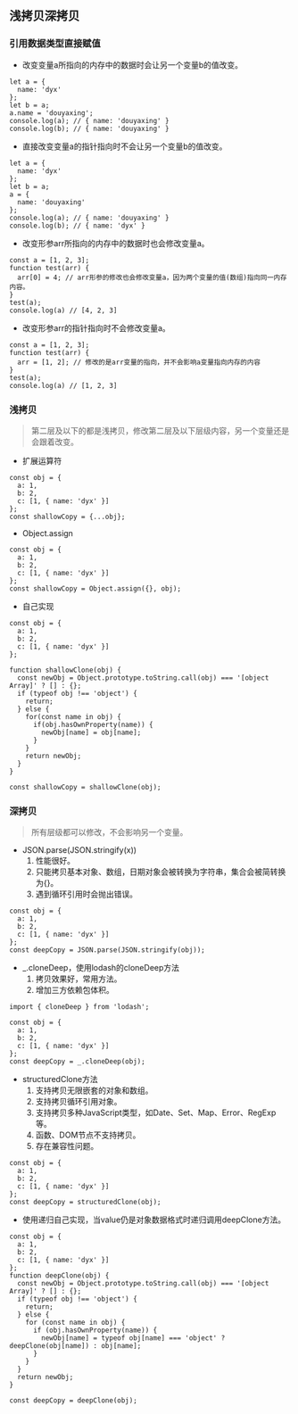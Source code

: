 ## 浅拷贝深拷贝
### 引用数据类型直接赋值
- 改变变量a所指向的内存中的数据时会让另一个变量b的值改变。
```
let a = {
  name: 'dyx'
};
let b = a;
a.name = 'douyaxing';
console.log(a); // { name: 'douyaxing' }
console.log(b); // { name: 'douyaxing' }
```
- 直接改变变量a的指针指向时不会让另一个变量b的值改变。
```
let a = {
  name: 'dyx'
};
let b = a;
a = {
  name: 'douyaxing'
};
console.log(a); // { name: 'douyaxing' }
console.log(b); // { name: 'dyx' }
```
- 改变形参arr所指向的内存中的数据时也会修改变量a。
```
const a = [1, 2, 3];
function test(arr) {
  arr[0] = 4; // arr形参的修改也会修改变量a，因为两个变量的值(数组)指向同一内存内容。
}
test(a);
console.log(a) // [4, 2, 3]
```
- 改变形参arr的指针指向时不会修改变量a。
```
const a = [1, 2, 3];
function test(arr) {
  arr = [1, 2]; // 修改的是arr变量的指向，并不会影响a变量指向内存的内容
}
test(a);
console.log(a) // [1, 2, 3]
```
### 浅拷贝
> 第二层及以下的都是浅拷贝，修改第二层及以下层级内容，另一个变量还是会跟着改变。

- 扩展运算符
```
const obj = {
  a: 1,
  b: 2,
  c: [1, { name: 'dyx' }]
};
const shallowCopy = {...obj};
```
- Object.assign
```
const obj = {
  a: 1,
  b: 2,
  c: [1, { name: 'dyx' }]
};
const shallowCopy = Object.assign({}, obj);
```
- 自己实现
```
const obj = {
  a: 1,
  b: 2,
  c: [1, { name: 'dyx' }]
};

function shallowClone(obj) {
  const newObj = Object.prototype.toString.call(obj) === '[object Array]' ? [] : {};
  if (typeof obj !== 'object') {
    return;
  } else {
    for(const name in obj) {
      if(obj.hasOwnProperty(name)) {
        newObj[name] = obj[name];
      }
    }
    return newObj;
  }
}

const shallowCopy = shallowClone(obj);
```
### 深拷贝
> 所有层级都可以修改，不会影响另一个变量。

- JSON.parse(JSON.stringify(x))
  1. 性能很好。
  2. 只能拷贝基本对象、数组，日期对象会被转换为字符串，集合会被简转换为{}。
  3. 遇到循环引用时会抛出错误。
```
const obj = {
  a: 1,
  b: 2,
  c: [1, { name: 'dyx' }]
};
const deepCopy = JSON.parse(JSON.stringify(obj));
```
- _.cloneDeep，使用lodash的cloneDeep方法
  1. 拷贝效果好，常用方法。
  2. 增加三方依赖包体积。
```
import { cloneDeep } from 'lodash';

const obj = {
  a: 1,
  b: 2,
  c: [1, { name: 'dyx' }]
};
const deepCopy = _.cloneDeep(obj);
```
- structuredClone方法
  1. 支持拷贝无限嵌套的对象和数组。
  2. 支持拷贝循环引用对象。
  3. 支持拷贝多种JavaScript类型，如Date、Set、Map、Error、RegExp等。
  4. 函数、DOM节点不支持拷贝。
  5. 存在兼容性问题。
```
const obj = {
  a: 1,
  b: 2,
  c: [1, { name: 'dyx' }]
};
const deepCopy = structuredClone(obj);
```
- 使用递归自己实现，当value仍是对象数据格式时递归调用deepClone方法。
```
const obj = {
  a: 1,
  b: 2,
  c: [1, { name: 'dyx' }]
};
function deepClone(obj) {
  const newObj = Object.prototype.toString.call(obj) === '[object Array]' ? [] : {};
  if (typeof obj !== 'object') {
    return;
  } else {
    for (const name in obj) {
      if (obj.hasOwnProperty(name)) {
        newObj[name] = typeof obj[name] === 'object' ? deepClone(obj[name]) : obj[name];
      }
    }
  }
  return newObj;
}

const deepCopy = deepClone(obj);
```